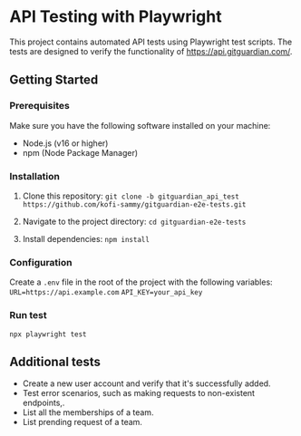 # API Testing with Playwright

This project contains automated API tests using Playwright test scripts. The tests are designed to verify the functionality of https://api.gitguardian.com/.

## Getting Started

### Prerequisites

Make sure you have the following software installed on your machine:

- Node.js (v16 or higher)
- npm (Node Package Manager)

### Installation

1. Clone this repository:
   `git clone -b gitguardian_api_test https://github.com/kofi-sammy/gitguardian-e2e-tests.git`

2. Navigate to the project directory:
    `cd gitguardian-e2e-tests`

3. Install dependencies:
    `npm install`

### Configuration
Create a `.env` file in the root of the project with the following variables:
`URL=https://api.example.com`
`API_KEY=your_api_key`

### Run test
`npx playwright test`

## Additional tests
- Create a new user account and verify that it's successfully added.
- Test error scenarios, such as making requests to non-existent endpoints,.
- List all the memberships of a team.
- List prending request of a team.